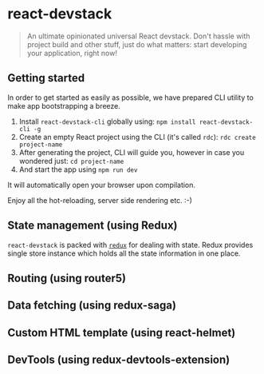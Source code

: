 # react-devstack

> An ultimate opinionated universal React devstack. Don't hassle with project build and other stuff, just do what matters: start developing your application, right now!

## Getting started

In order to get started as easily as possible, we have prepared CLI utility to make app bootstrapping a breeze.

1. Install `react-devstack-cli` globally using: `npm install react-devstack-cli -g`
2. Create an empty React project using the CLI (it's called `rdc`): `rdc create project-name`
3. After generating the project, CLI will guide you, however in case you wondered just: `cd project-name`
4. And start the app using `npm run dev`

It will automatically open your browser upon compilation.

Enjoy all the hot-reloading, server side rendering etc. :-)

## State management (using Redux)

`react-devstack` is packed with [`redux`](http://redux.js.org/) for dealing with state. Redux provides single store instance which holds all the state information in one place.

## Routing (using router5)

## Data fetching (using redux-saga)

## Custom HTML template (using react-helmet)

## DevTools (using redux-devtools-extension)
